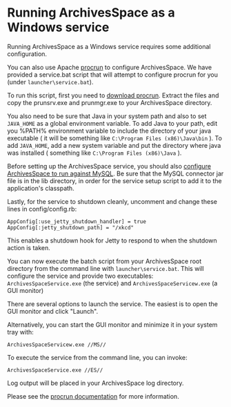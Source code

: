 # Running ArchivesSpace as a Windows service

Running ArchivesSpace as a Windows service requires some additional
configuration.

You can also use Apache [procrun](http://commons.apache.org/proper/commons-daemon/procrun.html) to configure ArchivesSpace. We have
provided a service.bat script that will attempt to configure
procrun for you (under `launcher\service.bat`).

To run this script, first you need to [download procrun](http://www.apache.org/dist/commons/daemon/binaries/windows/ ).
Extract the files and copy the prunsrv.exe and prunmgr.exe to your
ArchivesSpace directory.

You also need to be sure that Java in your system path and also to set `JAVA_HOME` as a global environment variable.
To add Java to your path, edit you %PATH% environment variable to include the directory of
your java executable ( it will be something like `C:\Program Files
(x86)\Java\bin` ). To add `JAVA_HOME`, add a new system variable and put the
directory where java was installed ( something like `C:\Program Files
(x86)\Java` ).

Before setting up the ArchivesSpace service, you should also [configure
ArchivesSpace to run against MySQL](http://archivesspace.github.io/archivesspace/user/running-archivesspace-against-mysql/).
Be sure that the MySQL connector jar file is in the lib directory, in order for
the service setup script to add it to the application's classpath.

Lastly, for the service to shutdown cleanly, uncomment and change these lines in
config/config.rb:

    AppConfig[:use_jetty_shutdown_handler] = true
    AppConfig[:jetty_shutdown_path] = "/xkcd"

This enables a shutdown hook for Jetty to respond to when the shutdown action
is taken.

You can now execute the batch script from your ArchivesSpace root directory from
the command line with `launcher\service.bat`. This  will configure the service and
provide two executables: `ArchivesSpaceService.exe` (the service) and
`ArchivesSpaceServicew.exe` (a GUI monitor)

There are several options to launch the service. The easiest is to open the GUI
monitor and click "Launch".

Alternatively, you can start the GUI monitor and minimize it in your
system tray with:

    ArchivesSpaceServicew.exe //MS//

To execute the service from the command line, you can invoke:

    ArchivesSpaceService.exe //ES//

Log output will be placed in your ArchivesSpace log directory.

Please see the [procrun
documentation](http://commons.apache.org/proper/commons-daemon/procrun.html)
for more information.
